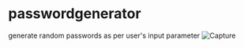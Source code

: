 # passwordgenerator
generate random passwords as per user's input parameter
![Capture](https://github.com/itsArpit24/passwordgenerator/assets/96588980/682bb44c-9b79-4abf-89af-efc904315e4f)

